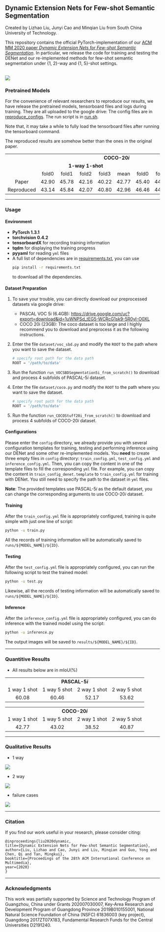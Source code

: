 ## Dynamic Extension Nets for Few-shot Semantic Segmentation
Created by Lizhao Liu, Junyi Cao and Minqian Liu from South China University of Technology.

This repository contains the official PyTorch-implementation of our [ACM MM 2020 paper *Dynamic Extension Nets for Few-shot Semantic Segmentation*](https://dl.acm.org/doi/10.1145/3394171.3413915). In particular, we release the code for training and testing the DENet and our re-implemented methods for few-shot semantic segmentation under {1, 2}-way and {1, 5}-shot settings. 

<br>

<img src="image/arch.png" align="center">

### Pretrained Models
For the convenience of relevant researchers to reproduce our results, we have release the pretrained models, tensorboard files and logs during training.
They are all uploaded to the google drive:
The config files are in [reproduce_configs](reproduce_configs).
The run script is in [run.sh](run.sh).

Note that, it may take a while to fully load the tensorboard files after running the tensorboard command.

The reproduced results are somehow better than the ones in the original paper.
<table>
<tr>
<td align='center' colspan=11><b>COCO-20<i>i</i></b></td>
</tr>
<tr>
<td align='center'></td>
<td align='center' colspan=5><b>1-way 1-shot</b></td>
<td align='center' colspan=5><b>1-way 5-shot</b></td>
</tr>
<tr>
<td align='center'></td>
<td align='center'>fold0</td>
<td align='center'>fold1</td>
<td align='center'>fold2</td>
<td align='center'>fold3</td>
<td align='center'>mean</td>
<td align='center'>fold0</td>
<td align='center'>fold1</td>
<td align='center'>fold2</td>
<td align='center'>fold3</td>
<td align='center'>mean</td>
</tr>
<tr>
<td align='center'>Paper</td>
<td align='center'>42.90</td>
<td align='center'>45.78</td>
<td align='center'>42.16</td>
<td align='center'>40.22</td>
<td align='center'>42.77</td>
<td align='center'>45.40 </td>
<td align='center'>44.86 </td>
<td align='center'>41.57 </td>
<td align='center'>40.26 </td>
<td align='center'>43.02</td>
</tr>
<tr>
<td align='center'>Reproduced</td>
<td align='center'>43.14</td>
<td align='center'>45.84</td>
<td align='center'>42.07</td>
<td align='center'>40.80</td>
<td align='center'>42.96</td>
<td align='center'>46.46</td>
<td align='center'>44.95</td>
<td align='center'>40.28</td>
<td align='center'>40.99</td>
<td align='center'>43.17</td>
</tr>
</table>

---
### Usage

#### Environment
- **PyTorch 1.3.1**
- **torchvision 0.4.2**
- **tensorboardX** for recording training information
- **tqdm** for displaying the training progress
- **pyyaml** for reading `yml` files
- A full list of dependencies are in [requirements.txt](requirements.txt), you can use
	```bash
	pip install -r requirements.txt
	```
	to download all the dependencies.

#### Dataset Preparation
1. To save your trouble, you can directly download our preprocessed datasets via google drive:
   
   * PASCAL VOC 5i (6.4GB): https://drive.google.com/uc?export=download&id=1uWNPSd_tEG5-WCRcG1sk9-5R0yI-O0XL
   * COCO 20i (23GB): The coco dataset is too large and I highly recommend you to download and preprocess it as the following instructions.
   
1. Enter the file `dataset/voc_sbd.py` and modify the `ROOT` to the path where you want to save the dataset.
	```python
	# specify root path for the data path
	ROOT = '/path/to/data'
	``` 
1. Run the function `run_VOCSBDSegmentation5i_from_scratch()` to download and process 4 subfolds of PASCAL-5*i* dataset.

1. Enter the file `dataset/coco.py` and modify the `ROOT` to the path where you want to save the dataset.
	```python
	# specify root path for the data path
	ROOT = '/path/to/data'
	``` 
1. Run the function `run_COCOStuff20i_from_scratch()` to download and process 4 subfolds of COCO-20*i* dataset.

#### Configurations
Please enter the `config` directory, we already provide you with several configuration templates for training, testing and performing inference using our DENet and some other re-implemented models. 
You **need** to create three empty files in `config` directory: `train_config.yml`, `test_config.yml` and `inference_config.yml`. Then, you can copy the content in one of the template files to fill the corresponding `yml` file. For example, you can copy the content in `train_config_denet.template` to `train_config.yml` for training with DENet. You still need to specify the path to the dataset in `yml` files.

**Note**: The provided templates use PASCAL-5*i* as the default dataset, you can change the corresponding arguments to use COCO-20*i* dataset.

#### Training
After the `train_config.yml` file is appropriately configured, training is quite simple with just one line of script:

```bash
python -u train.py
```

All the records of training information will be automatically saved to `runs/${MODEL_NAME}/${ID}`.

#### Testing
After the `test_config.yml` file is appropriately configured, you can run the following script to test the trained model:

```bash
python -u test.py
```

Likewise, all the records of testing information will be automatically saved to `runs/${MODEL_NAME}/${ID}`.

#### Inference
After the `inference_config.yml` file is appropriately configured, you can do inference with the trained model using the script:

```bash
python -u inference.py
```

The output images will be saved to `results/${MODEL_NAME}/${ID}`.

---

### Quantitive Results

- All results below are in mIoU(%)

<table>
<tr>
<td align='center' colspan=4><b>PASCAL-5<i>i</i></b></td>
</tr>
<tr>
<td align='center'>1 way 1 shot</td>
<td align='center'>1 way 5 shot</td>
<td align='center'>2 way 1 shot</td>
<td align='center'>2 way 5 shot</td>
</tr>
<tr>
<td align='center'>60.08</td>
<td align='center'>60.46</td>
<td align='center'>52.17</td>
<td align='center'>53.62</td>
</tr>
</table>

<table>
<tr>
<td align='center' colspan=4><b>COCO-20<i>i</i></b></td>
</tr>
<tr>
<td align='center'>1 way 1 shot</td>
<td align='center'>1 way 5 shot</td>
<td align='center'>2 way 1 shot</td>
<td align='center'>2 way 5 shot</td>
</tr>
<tr>
<td align='center'>42.77</td>
<td align='center'>43.02</td>
<td align='center'>38.52</td>
<td align='center'>40.87</td>
</tr>
</table>

---

### Qualitative Results

- 1 way

<img src="image/qualitative.png" align="center">


- 2 way

<img src="image/2way.png" align="center">

- failure cases

<img src="image/failure.png" align="center">

---

### Citation
If you find our work useful in your research, please consider citing:
		  
	@inproceedings{liu2020dynamic, 
	title={Dynamic Extension Nets for Few-shot Semantic Segmentation},
	author={Liu, Lizhao and Cao, Junyi and Liu, Minqian and Guo, Yong and Chen, Qi and Tan, Mingkui}, 
	booktitle={Proceedings of the 28th ACM International Conference on Multimedia},  
	year={2020}
	}

---

### Acknowledgments

This work was partially supported by Science and Technology Program of Guangzhou, China under Grants 202007030007, Key-Area Research and Development Program of Guangdong Province 2019B010155001, National Natural Science Foundation of China (NSFC) 61836003 (key project), Guangdong 2017ZT07X183, Fundamental Research Funds for the Central Universities D2191240.
